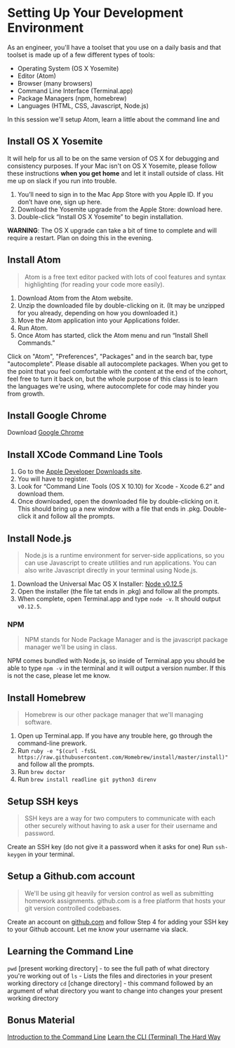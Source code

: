 # Setting Up Your Development Environment

As an engineer, you'll have a toolset that you use on a daily basis and that toolset is made up of a few different types of tools:

- Operating System (OS X Yosemite)
- Editor (Atom)
- Browser (many browsers)
- Command Line Interface (Terminal.app)
- Package Managers (npm, homebrew)
- Languages (HTML, CSS, Javascript, Node.js)

In this session we'll setup Atom, learn a little about the command line and 

## Install OS X Yosemite

It will help for us all to be on the same version of OS X for debugging and consistency purposes. If your Mac isn't on OS X Yosemite, please follow these instructions **when you get home** and let it install outside of class. Hit me up on slack if you run into trouble.

1. You’ll need to sign in to the Mac App Store with you Apple ID. If you don’t have one, sign up here.
1. Download the Yosemite upgrade from the Apple Store: download here.
1. Double-click “Install OS X Yosemite” to begin installation.

**WARNING**: The OS X upgrade can take a bit of time to complete and will require a restart. Plan on doing this in the evening.

## Install Atom

> Atom is a free text editor packed with lots of cool features and syntax highlighting (for reading your code more easily).

1. Download Atom from the Atom website.
1. Unzip the downloaded file by double-clicking on it. (It may be unzipped for you already, depending on how you downloaded it.)
1. Move the Atom application into your Applications folder.
1. Run Atom.
1. Once Atom has started, click the Atom menu and run “Install Shell Commands.”

Click on "Atom", "Preferences", "Packages" and in the search bar, type "autocomplete". Please disable all autocomplete packages. When you get to the point that you feel comfortable with the content at the end of the cohort, feel free to turn it back on, but the whole purpose of this class is to learn the languages we're using, where autocomplete for code may hinder you from growth.

## Install Google Chrome

Download [Google Chrome](https://www.google.com/intl/en/chrome/browser/)

## Install XCode Command Line Tools

1. Go to the [Apple Developer Downloads site](https://developer.apple.com/downloads/).
1. You will have to register.
1. Look for “Command Line Tools (OS X 10.10) for Xcode - Xcode 6.2” and download them.
1. Once downloaded, open the downloaded file by double-clicking on it. This should bring up a new window with a file that ends in .pkg. Double-click it and follow all the prompts.

## Install Node.js

> Node.js is a runtime environment for server-side applications, so you can use Javascript to create utilities and run applications. You can also write Javascript directly in your terminal using Node.js.

1. Download the Universal Mac OS X Installer: [Node v0.12.5](https://nodejs.org/dist/v0.12.5/node-v0.12.5.pkg)
1. Open the installer (the file tat ends in .pkg) and follow all the prompts.
1. When complete, open Terminal.app and type `node -v`. It should output `v0.12.5`.

### NPM

> NPM stands for Node Package Manager and is the javascript package manager we'll be using in class. 

NPM comes bundled with Node.js, so inside of Terminal.app you should be able to type `npm -v` in the terminal and it will output a version number. If this is not the case, please let me know.

## Install Homebrew

> Homebrew is our other package manager that we'll managing software.

1. Open up Terminal.app. If you have any trouble here, go through the command-line prework.
1. Run `ruby -e "$(curl -fsSL https://raw.githubusercontent.com/Homebrew/install/master/install)"` and follow all the prompts.
1. Run `brew doctor`
1. Run `brew install readline git python3 direnv`

## Setup SSH keys

> SSH keys are a way for two computers to communicate with each other securely without having to ask a user for their username and password. 

Create an SSH key (do not give it a password when it asks for one)
Run `ssh-keygen` in your terminal.

## Setup a Github.com account

> We'll be using git heavily for version control as well as submitting homework assignments. github.com is a free platform that hosts your git version controlled codebases. 

Create an account on [github.com](http://www.github.com) and follow Step 4 for adding your SSH key to your Github account. Let me know your username via slack.

## Learning the Command Line 
`pwd` [present working directory] - to see the full path of what directory you're working out of
`ls` - Lists the files and directories in your present working directory
`cd` [change directory] - this command followed by an argument of what directory you want to change into changes your present working directory

## Bonus Material
[Introduction to the Command Line](http://blog.teamtreehouse.com/introduction-to-the-mac-os-x-command-line)
[Learn the CLI (Terminal) The Hard Way](http://cli.learncodethehardway.org/book/)
